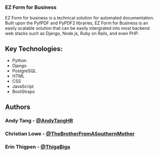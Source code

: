 ### EZ Form for Business

<p> EZ Form for business is a technical solution for automated documentation. Built upon the PyfPDF and PyPDF2 libraries, EZ Form for Business is an easily scalable solution that can be easily intergrated into most backend web stacks such as Django, Node.js, Ruby on Rails, and even PHP.  </p>



## Key Technologies:
 * Python
 * Django
 * PostgreSQL
 * HTML
 * CSS
 * JavaScript
 * BootStrapo

## Authors
 ### Andy Tang - <a href="https://github.com/andytanghr"> @AndyTangHR </a>
 ### Christian Lowe - <a href="https://github.com/TheBrotherFromASouthernMother"> @TheBrotherFromASouthernMother </a>
 ### Erin Thigpen - <a href="https://github.com/thigabiga"> @ThigaBiga </a>
